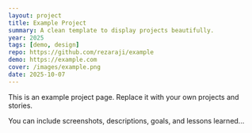 ```yaml
---
layout: project
title: Example Project
summary: A clean template to display projects beautifully.
year: 2025
tags: [demo, design]
repo: https://github.com/rezaraji/example
demo: https://example.com
cover: /images/example.png
date: 2025-10-07
---
```


This is an example project page. Replace it with your own projects and stories.

You can include screenshots, descriptions, goals, and lessons learned...
